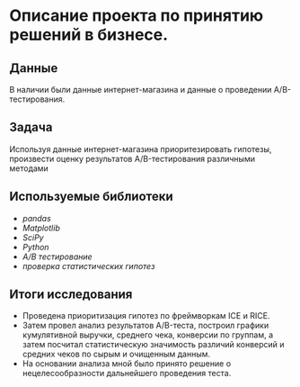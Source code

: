 # Описание проекта по принятию решений в бизнесе.


## Данные

В наличии были данные интернет-магазина и данные о проведении A/B-тестирования.

## Задача

Используя данные интернет-магазина приоритезировать гипотезы, произвести оценку результатов A/B-тестирования различными методами

## Используемые библиотеки
* *pandas*
* *Matplotlib*
* *SciPy*
* *Python*
* *А/В тестирование*
* *проверка статистических гипотез*

## Итоги исследования

* Проведена приоритизация гипотез по фреймворкам ICE и RICE. 
* Затем провел анализ
результатов A/B-теста, построил графики кумулятивной выручки, среднего чека,
конверсии по группам, а затем посчитал статистическую значимость различий конверсий
и средних чеков по сырым и очищенным данным.
* На основании анализа мной было
принято решение о нецелесообразности дальнейшего проведения теста.

